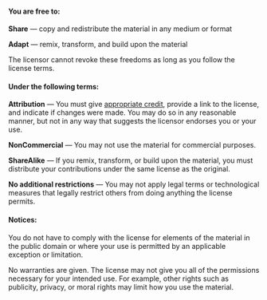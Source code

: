 #### You are free to:

**Share** — copy and redistribute the material in any medium or format 

**Adapt** — remix, transform, and build upon the material 

The licensor cannot revoke these freedoms as long as you follow the license terms.

#### Under the following terms:

**Attribution** — You must give [appropriate credit](https://wiki.creativecommons.org/wiki/License_Versions#Detailed_attribution_comparison_chart), provide a link to the license, and indicate if changes were made. You may do so in any reasonable manner, but not in any way that suggests the licensor endorses you or your use. 

**NonCommercial** — You may not use the material for commercial purposes.

**ShareAlike** — If you remix, transform, or build upon the material, you must distribute your contributions under the same license as the original. 

**No additional restrictions** — You may not apply legal terms or technological measures that legally restrict others from doing anything the license permits. 

#### Notices: 

You do not have to comply with the license for elements of the material in the public domain or where your use is permitted by an applicable exception or limitation. 

No warranties are given. The license may not give you all of the permissions necessary for your intended use. For example, other rights such as publicity, privacy, or moral rights may limit how you use the material. 

